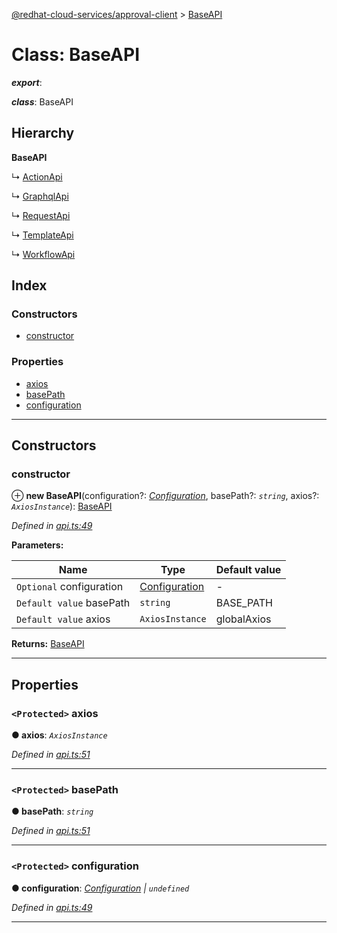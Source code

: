 [@redhat-cloud-services/approval-client](../README.md) > [BaseAPI](../classes/baseapi.md)

# Class: BaseAPI

*__export__*: 

*__class__*: BaseAPI

## Hierarchy

**BaseAPI**

↳  [ActionApi](actionapi.md)

↳  [GraphqlApi](graphqlapi.md)

↳  [RequestApi](requestapi.md)

↳  [TemplateApi](templateapi.md)

↳  [WorkflowApi](workflowapi.md)

## Index

### Constructors

* [constructor](baseapi.md#constructor)

### Properties

* [axios](baseapi.md#axios)
* [basePath](baseapi.md#basepath)
* [configuration](baseapi.md#configuration)

---

## Constructors

<a id="constructor"></a>

###  constructor

⊕ **new BaseAPI**(configuration?: *[Configuration](configuration.md)*, basePath?: *`string`*, axios?: *`AxiosInstance`*): [BaseAPI](baseapi.md)

*Defined in [api.ts:49](https://github.com/RedHatInsights/javascript-clients/blob/master/packages/approval/api.ts#L49)*

**Parameters:**

| Name | Type | Default value |
| ------ | ------ | ------ |
| `Optional` configuration | [Configuration](configuration.md) | - |
| `Default value` basePath | `string` |  BASE_PATH |
| `Default value` axios | `AxiosInstance` |  globalAxios |

**Returns:** [BaseAPI](baseapi.md)

___

## Properties

<a id="axios"></a>

### `<Protected>` axios

**● axios**: *`AxiosInstance`*

*Defined in [api.ts:51](https://github.com/RedHatInsights/javascript-clients/blob/master/packages/approval/api.ts#L51)*

___
<a id="basepath"></a>

### `<Protected>` basePath

**● basePath**: *`string`*

*Defined in [api.ts:51](https://github.com/RedHatInsights/javascript-clients/blob/master/packages/approval/api.ts#L51)*

___
<a id="configuration"></a>

### `<Protected>` configuration

**● configuration**: *[Configuration](configuration.md) \| `undefined`*

*Defined in [api.ts:49](https://github.com/RedHatInsights/javascript-clients/blob/master/packages/approval/api.ts#L49)*

___

